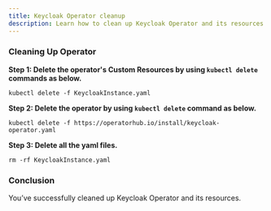 ```yaml
---
title: Keycloak Operator cleanup 
description: Learn how to clean up Keycloak Operator and its resources.
---
```



### Cleaning Up Operator


**Step 1: Delete the operator's Custom Resources by using `kubectl delete` commands as below.**

 
 ```execute
 kubectl delete -f KeycloakInstance.yaml
 ```



**Step 2: Delete the operator by using `kubectl delete` command as below.**
 
 
 
 ```execute
 kubectl delete -f https://operatorhub.io/install/keycloak-operator.yaml
 ```
 

 
**Step 3: Delete all the yaml files.**
 

 
  ```execute
  rm -rf KeycloakInstance.yaml
  ```
  
### Conclusion

You’ve successfully cleaned up Keycloak Operator and its resources.
